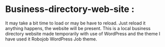 # Business-directory-web-site : 
It may take a bit time to load or may be have to reload. Just reload it anything happens, the website will be present.
This is a local business directory website made temporarily with use of WordPress and the theme I have used it Robojob WordPress Job theme.
